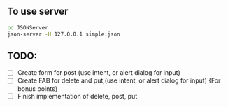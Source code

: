## To use server
```bash
cd JSONServer
json-server -H 127.0.0.1 simple.json
```

## TODO:
- [ ] Create form for post (use intent, or alert dialog for input)
- [ ] Create FAB for delete and put,(use intent, or alert dialog for input) {For bonus points}
- [ ] Finish implementation of delete, post, put
